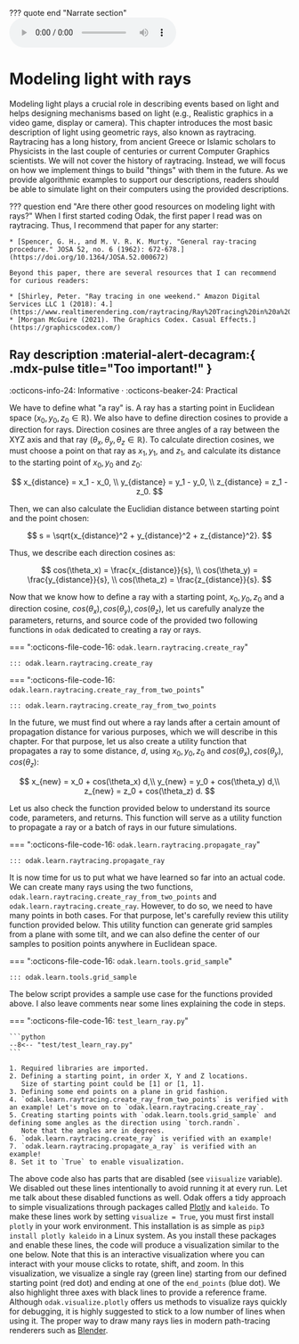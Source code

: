 ??? quote end "Narrate section"
    <audio controls="controls">
         <source type="audio/mp3" src="../media/geometric_optics.mp3"></source>
    </audio>


# Modeling light with rays


Modeling light plays a crucial role in describing events based on light and helps designing mechanisms based on light (e.g., Realistic graphics in a video game, display or camera).
This chapter introduces the most basic description of light using geometric rays, also known as raytracing.
Raytracing has a long history, from ancient Greece or Islamic scholars to Physicists in the last couple of centuries or current Computer Graphics scientists.
We will not cover the history of raytracing.
Instead, we will focus on how we implement things to build "things" with them in the future.
As we provide algorithmic examples to support our descriptions, readers should be able to simulate light on their computers using the provided descriptions.


??? question end "Are there other good resources on modeling light with rays?"
    When I first started coding Odak, the first paper I read was on raytracing. 
    Thus, I recommend that paper for any starter:
    
    * [Spencer, G. H., and M. V. R. K. Murty. "General ray-tracing procedure." JOSA 52, no. 6 (1962): 672-678.](https://doi.org/10.1364/JOSA.52.000672)
    
    Beyond this paper, there are several resources that I can recommend for curious readers:
    
    * [Shirley, Peter. "Ray tracing in one weekend." Amazon Digital Services LLC 1 (2018): 4.](https://www.realtimerendering.com/raytracing/Ray%20Tracing%20in%20a%20Weekend.pdf)
    * [Morgan McGuire (2021). The Graphics Codex. Casual Effects.](https://graphicscodex.com/)


## Ray description :material-alert-decagram:{ .mdx-pulse title="Too important!" }


:octicons-info-24: Informative ·
:octicons-beaker-24: Practical


We have to define what "a ray" is.
A ray has a starting point in Euclidean space ($x_0, y_0, z_0 \in \mathbb{R}$).
We also have to define direction cosines to provide a direction for rays.
Direction cosines are three angles of a ray between the XYZ axis and that ray ($\theta_x, \theta_y, \theta_z \in \mathbb{R}$).
To calculate direction cosines, we must choose a point on that ray as $x_1, y_1,$ and $z_1$, and calculate its distance to the starting point of $x_0, y_0$ and $z_0$:

$$
x_{distance} = x_1 - x_0, \\
y_{distance} = y_1 - y_0, \\
z_{distance} = z_1 - z_0.
$$


Then, we can also calculate the Euclidian distance between starting point and the point chosen:

$$
s = \sqrt{x_{distance}^2 + y_{distance}^2 + z_{distance}^2}.
$$

Thus, we describe each direction cosines as:

$$
cos(\theta_x) = \frac{x_{distance}}{s}, \\
cos(\theta_y) = \frac{y_{distance}}{s}, \\
cos(\theta_z) = \frac{z_{distance}}{s}.
$$


Now that we know how to define a ray with a starting point, $x_0, y_0, z_0$ and a direction cosine, $cos(\theta_x), cos(\theta_y), cos(\theta_z)$, let us carefully analyze the parameters, returns, and source code of the provided two following functions in `odak` dedicated to creating a ray or rays.


=== ":octicons-file-code-16: `odak.learn.raytracing.create_ray`"

    ::: odak.learn.raytracing.create_ray

=== ":octicons-file-code-16: `odak.learn.raytracing.create_ray_from_two_points`"

    ::: odak.learn.raytracing.create_ray_from_two_points


In the future, we must find out where a ray lands after a certain amount of propagation distance for various purposes, which we will describe in this chapter.
For that purpose, let us also create a utility function that propagates a  ray to some distance, $d$, using $x_0, y_0, z_0$ and $cos(\theta_x), cos(\theta_y), cos(\theta_z)$:

$$
x_{new} = x_0 + cos(\theta_x) d,\\
y_{new} = y_0 + cos(\theta_y) d,\\
z_{new} = z_0 + cos(\theta_z) d.
$$


Let us also check the function provided below to understand its source code, parameters, and returns.
This function will serve as a utility function to propagate a ray or a batch of rays in our future simulations.


=== ":octicons-file-code-16: `odak.learn.raytracing.propagate_ray`"

    ::: odak.learn.raytracing.propagate_ray


It is now time for us to put what we have learned so far into an actual code.
We can create many rays using the two functions, `odak.learn.raytracing.create_ray_from_two_points` and `odak.learn.raytracing.create_ray`.
However, to do so, we need to have many points in both cases.
For that purpose, let's carefully review this utility function provided below.
This utility function can generate grid samples from a plane with some tilt, and we can also define the center of our samples to position points anywhere in Euclidean space.


=== ":octicons-file-code-16: `odak.learn.tools.grid_sample`"

    ::: odak.learn.tools.grid_sample


The below script provides a sample use case for the functions provided above.
I also leave comments near some lines explaining the code in steps.


=== ":octicons-file-code-16: `test_learn_ray.py`"

    ```python 
    --8<-- "test/test_learn_ray.py"
    ```

    1. Required libraries are imported.
    2. Defining a starting point, in order X, Y and Z locations.
       Size of starting point could be [1] or [1, 1].
    3. Defining some end points on a plane in grid fashion.
    4. `odak.learn.raytracing.create_ray_from_two_points` is verified with an example! Let's move on to `odak.learn.raytracing.create_ray`.
    5. Creating starting points with `odak.learn.tools.grid_sample` and defining some angles as the direction using `torch.randn`.
       Note that the angles are in degrees.
    6. `odak.learn.raytracing.create_ray` is verified with an example!
    7. `odak.learn.raytracing.propagate_a_ray` is verified with an example!
    8. Set it to `True` to enable visualization.


The above code also has parts that are disabled (see `viisualize` variable).
We disabled out these lines intentionally to avoid running it at every run.
Let me talk about these disabled functions as well.
Odak offers a tidy approach to simple visualizations through packages called [Plotly](https://plotly.com/) and `kaleido`.
To make these lines work by setting `visualize = True`, you must first install `plotly` in your work environment.
This installation is as simple as `pip3 install plotly kaleido` in a Linux system.
As you install these packages and enable these lines, the code will produce a visualization similar to the one below.
Note that this is an interactive visualization where you can interact with your mouse clicks to rotate, shift, and zoom.
In this visualization, we visualize a single ray (green line) starting from our defined starting point (red dot) and ending at one of the `end_points` (blue dot).
We also highlight three axes with black lines to provide a reference frame.
Although `odak.visualize.plotly` offers us methods to visualize rays quickly for debugging, it is highly suggested to stick to a low number of lines when using it.
The proper way to draw many rays lies in modern path-tracing renderers such as [Blender](https://www.blender.org/).


<div>                        <script type="text/javascript">window.PlotlyConfig = {MathJaxConfig: 'local'};</script>
        <script src="https://cdn.plot.ly/plotly-2.12.1.min.js"></script>                <div id="7ea77a7c-3a79-4f5f-aceb-17d7d044dcfd" class="plotly-graph-div" style="height:100%; width:100%;"></div>            <script type="text/javascript">                                    window.PLOTLYENV=window.PLOTLYENV || {};                                    if (document.getElementById("7ea77a7c-3a79-4f5f-aceb-17d7d044dcfd")) {                    Plotly.newPlot(                        "7ea77a7c-3a79-4f5f-aceb-17d7d044dcfd",                        [{"marker":{"color":"red","opacity":0.5,"size":3.0},"mode":"markers","scene":"scene","showlegend":false,"x":[5.0],"y":[5.0],"z":[0.0],"type":"scatter3d"},{"marker":{"color":"blue","opacity":0.5,"size":3.0},"mode":"markers","scene":"scene","showlegend":false,"x":[-10.0],"y":[-10.0],"z":[10.0],"type":"scatter3d"},{"line":{"color":"green","width":3.0},"mode":"lines","opacity":0.5,"scene":"scene","showlegend":false,"x":[5.0,-10.0],"y":[5.0,-10.0],"z":[0.0,10.0],"type":"scatter3d"},{"marker":{"color":"black","opacity":0.5,"size":3.0},"mode":"markers","scene":"scene","showlegend":false,"x":[-10.0],"y":[5.0],"z":[0.0],"type":"scatter3d"},{"line":{"color":"black","dash":"dash","width":3.0},"mode":"lines","opacity":0.5,"scene":"scene","showlegend":false,"x":[5.0,-10.0],"y":[5.0,5.0],"z":[0.0,0.0],"type":"scatter3d"},{"marker":{"color":"black","opacity":0.5,"size":3.0},"mode":"markers","scene":"scene","showlegend":false,"x":[5.0],"y":[-10.0],"z":[0.0],"type":"scatter3d"},{"line":{"color":"black","dash":"dash","width":3.0},"mode":"lines","opacity":0.5,"scene":"scene","showlegend":false,"x":[5.0,5.0],"y":[5.0,-10.0],"z":[0.0,0.0],"type":"scatter3d"},{"marker":{"color":"black","opacity":0.5,"size":3.0},"mode":"markers","scene":"scene","showlegend":false,"x":[5.0],"y":[5.0],"z":[10.0],"type":"scatter3d"},{"line":{"color":"black","dash":"dash","width":3.0},"mode":"lines","opacity":0.5,"scene":"scene","showlegend":false,"x":[5.0,5.0],"y":[5.0,5.0],"z":[0.0,10.0],"type":"scatter3d"}],                        {"annotations":[{"font":{"size":16},"showarrow":false,"text":"Ray visualization","x":0.5,"xanchor":"center","xref":"paper","y":1.0,"yanchor":"bottom","yref":"paper"}],"scene":{"domain":{"x":[0.0,1.0],"y":[0.0,1.0]}},"template":{"data":{"barpolar":[{"marker":{"line":{"color":"#E5ECF6","width":0.5},"pattern":{"fillmode":"overlay","size":10,"solidity":0.2}},"type":"barpolar"}],"bar":[{"error_x":{"color":"#2a3f5f"},"error_y":{"color":"#2a3f5f"},"marker":{"line":{"color":"#E5ECF6","width":0.5},"pattern":{"fillmode":"overlay","size":10,"solidity":0.2}},"type":"bar"}],"carpet":[{"aaxis":{"endlinecolor":"#2a3f5f","gridcolor":"white","linecolor":"white","minorgridcolor":"white","startlinecolor":"#2a3f5f"},"baxis":{"endlinecolor":"#2a3f5f","gridcolor":"white","linecolor":"white","minorgridcolor":"white","startlinecolor":"#2a3f5f"},"type":"carpet"}],"choropleth":[{"colorbar":{"outlinewidth":0,"ticks":""},"type":"choropleth"}],"contourcarpet":[{"colorbar":{"outlinewidth":0,"ticks":""},"type":"contourcarpet"}],"contour":[{"colorbar":{"outlinewidth":0,"ticks":""},"colorscale":[[0.0,"#0d0887"],[0.1111111111111111,"#46039f"],[0.2222222222222222,"#7201a8"],[0.3333333333333333,"#9c179e"],[0.4444444444444444,"#bd3786"],[0.5555555555555556,"#d8576b"],[0.6666666666666666,"#ed7953"],[0.7777777777777778,"#fb9f3a"],[0.8888888888888888,"#fdca26"],[1.0,"#f0f921"]],"type":"contour"}],"heatmapgl":[{"colorbar":{"outlinewidth":0,"ticks":""},"colorscale":[[0.0,"#0d0887"],[0.1111111111111111,"#46039f"],[0.2222222222222222,"#7201a8"],[0.3333333333333333,"#9c179e"],[0.4444444444444444,"#bd3786"],[0.5555555555555556,"#d8576b"],[0.6666666666666666,"#ed7953"],[0.7777777777777778,"#fb9f3a"],[0.8888888888888888,"#fdca26"],[1.0,"#f0f921"]],"type":"heatmapgl"}],"heatmap":[{"colorbar":{"outlinewidth":0,"ticks":""},"colorscale":[[0.0,"#0d0887"],[0.1111111111111111,"#46039f"],[0.2222222222222222,"#7201a8"],[0.3333333333333333,"#9c179e"],[0.4444444444444444,"#bd3786"],[0.5555555555555556,"#d8576b"],[0.6666666666666666,"#ed7953"],[0.7777777777777778,"#fb9f3a"],[0.8888888888888888,"#fdca26"],[1.0,"#f0f921"]],"type":"heatmap"}],"histogram2dcontour":[{"colorbar":{"outlinewidth":0,"ticks":""},"colorscale":[[0.0,"#0d0887"],[0.1111111111111111,"#46039f"],[0.2222222222222222,"#7201a8"],[0.3333333333333333,"#9c179e"],[0.4444444444444444,"#bd3786"],[0.5555555555555556,"#d8576b"],[0.6666666666666666,"#ed7953"],[0.7777777777777778,"#fb9f3a"],[0.8888888888888888,"#fdca26"],[1.0,"#f0f921"]],"type":"histogram2dcontour"}],"histogram2d":[{"colorbar":{"outlinewidth":0,"ticks":""},"colorscale":[[0.0,"#0d0887"],[0.1111111111111111,"#46039f"],[0.2222222222222222,"#7201a8"],[0.3333333333333333,"#9c179e"],[0.4444444444444444,"#bd3786"],[0.5555555555555556,"#d8576b"],[0.6666666666666666,"#ed7953"],[0.7777777777777778,"#fb9f3a"],[0.8888888888888888,"#fdca26"],[1.0,"#f0f921"]],"type":"histogram2d"}],"histogram":[{"marker":{"pattern":{"fillmode":"overlay","size":10,"solidity":0.2}},"type":"histogram"}],"mesh3d":[{"colorbar":{"outlinewidth":0,"ticks":""},"type":"mesh3d"}],"parcoords":[{"line":{"colorbar":{"outlinewidth":0,"ticks":""}},"type":"parcoords"}],"pie":[{"automargin":true,"type":"pie"}],"scatter3d":[{"line":{"colorbar":{"outlinewidth":0,"ticks":""}},"marker":{"colorbar":{"outlinewidth":0,"ticks":""}},"type":"scatter3d"}],"scattercarpet":[{"marker":{"colorbar":{"outlinewidth":0,"ticks":""}},"type":"scattercarpet"}],"scattergeo":[{"marker":{"colorbar":{"outlinewidth":0,"ticks":""}},"type":"scattergeo"}],"scattergl":[{"marker":{"colorbar":{"outlinewidth":0,"ticks":""}},"type":"scattergl"}],"scattermapbox":[{"marker":{"colorbar":{"outlinewidth":0,"ticks":""}},"type":"scattermapbox"}],"scatterpolargl":[{"marker":{"colorbar":{"outlinewidth":0,"ticks":""}},"type":"scatterpolargl"}],"scatterpolar":[{"marker":{"colorbar":{"outlinewidth":0,"ticks":""}},"type":"scatterpolar"}],"scatter":[{"fillpattern":{"fillmode":"overlay","size":10,"solidity":0.2},"type":"scatter"}],"scatterternary":[{"marker":{"colorbar":{"outlinewidth":0,"ticks":""}},"type":"scatterternary"}],"surface":[{"colorbar":{"outlinewidth":0,"ticks":""},"colorscale":[[0.0,"#0d0887"],[0.1111111111111111,"#46039f"],[0.2222222222222222,"#7201a8"],[0.3333333333333333,"#9c179e"],[0.4444444444444444,"#bd3786"],[0.5555555555555556,"#d8576b"],[0.6666666666666666,"#ed7953"],[0.7777777777777778,"#fb9f3a"],[0.8888888888888888,"#fdca26"],[1.0,"#f0f921"]],"type":"surface"}],"table":[{"cells":{"fill":{"color":"#EBF0F8"},"line":{"color":"white"}},"header":{"fill":{"color":"#C8D4E3"},"line":{"color":"white"}},"type":"table"}]},"layout":{"annotationdefaults":{"arrowcolor":"#2a3f5f","arrowhead":0,"arrowwidth":1},"autotypenumbers":"strict","coloraxis":{"colorbar":{"outlinewidth":0,"ticks":""}},"colorscale":{"diverging":[[0,"#8e0152"],[0.1,"#c51b7d"],[0.2,"#de77ae"],[0.3,"#f1b6da"],[0.4,"#fde0ef"],[0.5,"#f7f7f7"],[0.6,"#e6f5d0"],[0.7,"#b8e186"],[0.8,"#7fbc41"],[0.9,"#4d9221"],[1,"#276419"]],"sequential":[[0.0,"#0d0887"],[0.1111111111111111,"#46039f"],[0.2222222222222222,"#7201a8"],[0.3333333333333333,"#9c179e"],[0.4444444444444444,"#bd3786"],[0.5555555555555556,"#d8576b"],[0.6666666666666666,"#ed7953"],[0.7777777777777778,"#fb9f3a"],[0.8888888888888888,"#fdca26"],[1.0,"#f0f921"]],"sequentialminus":[[0.0,"#0d0887"],[0.1111111111111111,"#46039f"],[0.2222222222222222,"#7201a8"],[0.3333333333333333,"#9c179e"],[0.4444444444444444,"#bd3786"],[0.5555555555555556,"#d8576b"],[0.6666666666666666,"#ed7953"],[0.7777777777777778,"#fb9f3a"],[0.8888888888888888,"#fdca26"],[1.0,"#f0f921"]]},"colorway":["#636efa","#EF553B","#00cc96","#ab63fa","#FFA15A","#19d3f3","#FF6692","#B6E880","#FF97FF","#FECB52"],"font":{"color":"#2a3f5f"},"geo":{"bgcolor":"white","lakecolor":"white","landcolor":"#E5ECF6","showlakes":true,"showland":true,"subunitcolor":"white"},"hoverlabel":{"align":"left"},"hovermode":"closest","mapbox":{"style":"light"},"paper_bgcolor":"white","plot_bgcolor":"#E5ECF6","polar":{"angularaxis":{"gridcolor":"white","linecolor":"white","ticks":""},"bgcolor":"#E5ECF6","radialaxis":{"gridcolor":"white","linecolor":"white","ticks":""}},"scene":{"xaxis":{"backgroundcolor":"#E5ECF6","gridcolor":"white","gridwidth":2,"linecolor":"white","showbackground":true,"ticks":"","zerolinecolor":"white"},"yaxis":{"backgroundcolor":"#E5ECF6","gridcolor":"white","gridwidth":2,"linecolor":"white","showbackground":true,"ticks":"","zerolinecolor":"white"},"zaxis":{"backgroundcolor":"#E5ECF6","gridcolor":"white","gridwidth":2,"linecolor":"white","showbackground":true,"ticks":"","zerolinecolor":"white"}},"shapedefaults":{"line":{"color":"#2a3f5f"}},"ternary":{"aaxis":{"gridcolor":"white","linecolor":"white","ticks":""},"baxis":{"gridcolor":"white","linecolor":"white","ticks":""},"bgcolor":"#E5ECF6","caxis":{"gridcolor":"white","linecolor":"white","ticks":""}},"title":{"x":0.05},"xaxis":{"automargin":true,"gridcolor":"white","linecolor":"white","ticks":"","title":{"standoff":15},"zerolinecolor":"white","zerolinewidth":2},"yaxis":{"automargin":true,"gridcolor":"white","linecolor":"white","ticks":"","title":{"standoff":15},"zerolinecolor":"white","zerolinewidth":2}}}},                        {"responsive": true}                    )                };                            </script>        </div>


## Intersecting rays with a triangle :material-alert-decagram:{ .mdx-pulse title="Too important!" }


:octicons-info-24: Informative ·
:octicons-beaker-24: Practical


Text will go here.


=== ":octicons-file-code-16: `odak.learn.raytracing.intersect_w_triangle`"

    ::: odak.learn.raytracing.intersect_w_triangle

=== ":octicons-file-code-16: `odak.learn.raytracing.intersect_w_surface`"

    ::: odak.learn.raytracing.intersect_w_surface

=== ":octicons-file-code-16: `odak.learn.raytracing.is_it_on_triangle`"

    ::: odak.learn.raytracing.is_it_on_triangle


Text will go here.


=== ":octicons-file-code-16: `test_learn_ray_intersect_w_a_triangle.py`"

    ```python 
    --8<-- "test/test_learn_ray_intersect_w_a_triangle.py"
    ```

    1. Uncomment for running visualization.
    2. Returning intersection normals as new rays, distances from starting point of input rays and a check which returns True if intersection points are inside the triangle.


<div>                        <script type="text/javascript">window.PlotlyConfig = {MathJaxConfig: 'local'};</script>
        <script src="https://cdn.plot.ly/plotly-2.12.1.min.js"></script>                <div id="2b52da05-58a4-45cb-83bf-18db130a99d9" class="plotly-graph-div" style="height:100%; width:100%;"></div>            <script type="text/javascript">                                    window.PLOTLYENV=window.PLOTLYENV || {};                                    if (document.getElementById("2b52da05-58a4-45cb-83bf-18db130a99d9")) {                    Plotly.newPlot(                        "2b52da05-58a4-45cb-83bf-18db130a99d9",                        [{"line":{"color":"black","width":3.0},"mode":"lines","opacity":0.5,"scene":"scene","showlegend":false,"x":[-5.0,5.0],"y":[-5.0,-5.0],"z":[10.0,10.0],"type":"scatter3d"},{"line":{"color":"black","width":3.0},"mode":"lines","opacity":0.5,"scene":"scene","showlegend":false,"x":[-5.0,0.0],"y":[-5.0,5.0],"z":[10.0,10.0],"type":"scatter3d"},{"line":{"color":"black","width":3.0},"mode":"lines","opacity":0.5,"scene":"scene","showlegend":false,"x":[5.0,0.0],"y":[-5.0,5.0],"z":[10.0,10.0],"type":"scatter3d"},{"marker":{"color":"blue","opacity":0.5,"size":3.0},"mode":"markers","scene":"scene","showlegend":false,"x":[-5.0,-5.0,-5.0,-5.0,-5.0,-2.5,-2.5,-2.5,-2.5,-2.5,0.0,0.0,0.0,0.0,0.0,2.5,2.5,2.5,2.5,2.5,5.0,5.0,5.0,5.0,5.0],"y":[-5.0,-2.5,0.0,2.5,5.0,-5.0,-2.5,0.0,2.5,5.0,-5.0,-2.5,0.0,2.5,5.0,-5.0,-2.5,0.0,2.5,5.0,-5.0,-2.5,0.0,2.5,5.0],"z":[0.0,0.0,0.0,0.0,0.0,0.0,0.0,0.0,0.0,0.0,0.0,0.0,0.0,0.0,0.0,0.0,0.0,0.0,0.0,0.0,0.0,0.0,0.0,0.0,0.0],"type":"scatter3d"},{"line":{"color":"blue","width":3.0},"mode":"lines","opacity":0.5,"scene":"scene","showlegend":false,"x":[-5.0,-3.0],"y":[-5.0,-3.0],"z":[0.0,10.0],"type":"scatter3d"},{"line":{"color":"blue","width":3.0},"mode":"lines","opacity":0.5,"scene":"scene","showlegend":false,"x":[-5.0,-3.0],"y":[-2.5,-1.5],"z":[0.0,10.0],"type":"scatter3d"},{"line":{"color":"blue","width":3.0},"mode":"lines","opacity":0.5,"scene":"scene","showlegend":false,"x":[-5.0,-3.0],"y":[0.0,0.0],"z":[0.0,10.0],"type":"scatter3d"},{"line":{"color":"blue","width":3.0},"mode":"lines","opacity":0.5,"scene":"scene","showlegend":false,"x":[-5.0,-3.0],"y":[2.5,1.5],"z":[0.0,10.0],"type":"scatter3d"},{"line":{"color":"blue","width":3.0},"mode":"lines","opacity":0.5,"scene":"scene","showlegend":false,"x":[-5.0,-3.0],"y":[5.0,3.0],"z":[0.0,10.0],"type":"scatter3d"},{"line":{"color":"blue","width":3.0},"mode":"lines","opacity":0.5,"scene":"scene","showlegend":false,"x":[-2.5,-1.5],"y":[-5.0,-3.0],"z":[0.0,10.0],"type":"scatter3d"},{"line":{"color":"blue","width":3.0},"mode":"lines","opacity":0.5,"scene":"scene","showlegend":false,"x":[-2.5,-1.5],"y":[-2.5,-1.5],"z":[0.0,10.0],"type":"scatter3d"},{"line":{"color":"blue","width":3.0},"mode":"lines","opacity":0.5,"scene":"scene","showlegend":false,"x":[-2.5,-1.5],"y":[0.0,0.0],"z":[0.0,10.0],"type":"scatter3d"},{"line":{"color":"blue","width":3.0},"mode":"lines","opacity":0.5,"scene":"scene","showlegend":false,"x":[-2.5,-1.5],"y":[2.5,1.5],"z":[0.0,10.0],"type":"scatter3d"},{"line":{"color":"blue","width":3.0},"mode":"lines","opacity":0.5,"scene":"scene","showlegend":false,"x":[-2.5,-1.5],"y":[5.0,3.0],"z":[0.0,10.0],"type":"scatter3d"},{"line":{"color":"blue","width":3.0},"mode":"lines","opacity":0.5,"scene":"scene","showlegend":false,"x":[0.0,0.0],"y":[-5.0,-3.0],"z":[0.0,10.0],"type":"scatter3d"},{"line":{"color":"blue","width":3.0},"mode":"lines","opacity":0.5,"scene":"scene","showlegend":false,"x":[0.0,0.0],"y":[-2.5,-1.5],"z":[0.0,10.0],"type":"scatter3d"},{"line":{"color":"blue","width":3.0},"mode":"lines","opacity":0.5,"scene":"scene","showlegend":false,"x":[0.0,0.0],"y":[0.0,0.0],"z":[0.0,10.0],"type":"scatter3d"},{"line":{"color":"blue","width":3.0},"mode":"lines","opacity":0.5,"scene":"scene","showlegend":false,"x":[0.0,0.0],"y":[2.5,1.5],"z":[0.0,10.0],"type":"scatter3d"},{"line":{"color":"blue","width":3.0},"mode":"lines","opacity":0.5,"scene":"scene","showlegend":false,"x":[0.0,0.0],"y":[5.0,3.0],"z":[0.0,10.0],"type":"scatter3d"},{"line":{"color":"blue","width":3.0},"mode":"lines","opacity":0.5,"scene":"scene","showlegend":false,"x":[2.5,1.5],"y":[-5.0,-3.0],"z":[0.0,10.0],"type":"scatter3d"},{"line":{"color":"blue","width":3.0},"mode":"lines","opacity":0.5,"scene":"scene","showlegend":false,"x":[2.5,1.5],"y":[-2.5,-1.5],"z":[0.0,10.0],"type":"scatter3d"},{"line":{"color":"blue","width":3.0},"mode":"lines","opacity":0.5,"scene":"scene","showlegend":false,"x":[2.5,1.5],"y":[0.0,0.0],"z":[0.0,10.0],"type":"scatter3d"},{"line":{"color":"blue","width":3.0},"mode":"lines","opacity":0.5,"scene":"scene","showlegend":false,"x":[2.5,1.5],"y":[2.5,1.5],"z":[0.0,10.0],"type":"scatter3d"},{"line":{"color":"blue","width":3.0},"mode":"lines","opacity":0.5,"scene":"scene","showlegend":false,"x":[2.5,1.5],"y":[5.0,3.0],"z":[0.0,10.0],"type":"scatter3d"},{"line":{"color":"blue","width":3.0},"mode":"lines","opacity":0.5,"scene":"scene","showlegend":false,"x":[5.0,3.0],"y":[-5.0,-3.0],"z":[0.0,10.0],"type":"scatter3d"},{"line":{"color":"blue","width":3.0},"mode":"lines","opacity":0.5,"scene":"scene","showlegend":false,"x":[5.0,3.0],"y":[-2.5,-1.5],"z":[0.0,10.0],"type":"scatter3d"},{"line":{"color":"blue","width":3.0},"mode":"lines","opacity":0.5,"scene":"scene","showlegend":false,"x":[5.0,3.0],"y":[0.0,0.0],"z":[0.0,10.0],"type":"scatter3d"},{"line":{"color":"blue","width":3.0},"mode":"lines","opacity":0.5,"scene":"scene","showlegend":false,"x":[5.0,3.0],"y":[2.5,1.5],"z":[0.0,10.0],"type":"scatter3d"},{"line":{"color":"blue","width":3.0},"mode":"lines","opacity":0.5,"scene":"scene","showlegend":false,"x":[5.0,3.0],"y":[5.0,3.0],"z":[0.0,10.0],"type":"scatter3d"},{"marker":{"color":["green","green","red","red","red","green","green","green","green","red","green","green","green","green","green","green","green","green","green","red","green","green","red","red","red"],"opacity":0.5,"size":3.0},"mode":"markers","scene":"scene","showlegend":false,"x":[-3.0,-3.0,-3.0,-3.0,-3.0,-1.5,-1.5,-1.5,-1.5,-1.5,0.0,0.0,0.0,0.0,0.0,1.5,1.5,1.5,1.5,1.5,3.0,3.0,3.0,3.0,3.0],"y":[-3.0,-1.5,0.0,1.5,3.0,-3.0,-1.5,0.0,1.5,3.0,-3.0,-1.5,0.0,1.5,3.0,-3.0,-1.5,0.0,1.5,3.0,-3.0,-1.5,0.0,1.5,3.0],"z":[10.0,10.0,10.0,10.0,10.0,10.0,10.0,10.0,10.0,10.0,10.0,10.0,10.0,10.0,10.0,10.0,10.0,10.0,10.0,10.0,10.0,10.0,10.0,10.0,10.0],"type":"scatter3d"}],                        {"annotations":[{"font":{"size":16},"showarrow":false,"text":"Ray visualization","x":0.5,"xanchor":"center","xref":"paper","y":1.0,"yanchor":"bottom","yref":"paper"}],"scene":{"aspectmode":"manual","aspectratio":{"x":1.0,"y":1.0,"z":1.0},"domain":{"x":[0.0,1.0],"y":[0.0,1.0]}},"template":{"data":{"barpolar":[{"marker":{"line":{"color":"#E5ECF6","width":0.5},"pattern":{"fillmode":"overlay","size":10,"solidity":0.2}},"type":"barpolar"}],"bar":[{"error_x":{"color":"#2a3f5f"},"error_y":{"color":"#2a3f5f"},"marker":{"line":{"color":"#E5ECF6","width":0.5},"pattern":{"fillmode":"overlay","size":10,"solidity":0.2}},"type":"bar"}],"carpet":[{"aaxis":{"endlinecolor":"#2a3f5f","gridcolor":"white","linecolor":"white","minorgridcolor":"white","startlinecolor":"#2a3f5f"},"baxis":{"endlinecolor":"#2a3f5f","gridcolor":"white","linecolor":"white","minorgridcolor":"white","startlinecolor":"#2a3f5f"},"type":"carpet"}],"choropleth":[{"colorbar":{"outlinewidth":0,"ticks":""},"type":"choropleth"}],"contourcarpet":[{"colorbar":{"outlinewidth":0,"ticks":""},"type":"contourcarpet"}],"contour":[{"colorbar":{"outlinewidth":0,"ticks":""},"colorscale":[[0.0,"#0d0887"],[0.1111111111111111,"#46039f"],[0.2222222222222222,"#7201a8"],[0.3333333333333333,"#9c179e"],[0.4444444444444444,"#bd3786"],[0.5555555555555556,"#d8576b"],[0.6666666666666666,"#ed7953"],[0.7777777777777778,"#fb9f3a"],[0.8888888888888888,"#fdca26"],[1.0,"#f0f921"]],"type":"contour"}],"heatmapgl":[{"colorbar":{"outlinewidth":0,"ticks":""},"colorscale":[[0.0,"#0d0887"],[0.1111111111111111,"#46039f"],[0.2222222222222222,"#7201a8"],[0.3333333333333333,"#9c179e"],[0.4444444444444444,"#bd3786"],[0.5555555555555556,"#d8576b"],[0.6666666666666666,"#ed7953"],[0.7777777777777778,"#fb9f3a"],[0.8888888888888888,"#fdca26"],[1.0,"#f0f921"]],"type":"heatmapgl"}],"heatmap":[{"colorbar":{"outlinewidth":0,"ticks":""},"colorscale":[[0.0,"#0d0887"],[0.1111111111111111,"#46039f"],[0.2222222222222222,"#7201a8"],[0.3333333333333333,"#9c179e"],[0.4444444444444444,"#bd3786"],[0.5555555555555556,"#d8576b"],[0.6666666666666666,"#ed7953"],[0.7777777777777778,"#fb9f3a"],[0.8888888888888888,"#fdca26"],[1.0,"#f0f921"]],"type":"heatmap"}],"histogram2dcontour":[{"colorbar":{"outlinewidth":0,"ticks":""},"colorscale":[[0.0,"#0d0887"],[0.1111111111111111,"#46039f"],[0.2222222222222222,"#7201a8"],[0.3333333333333333,"#9c179e"],[0.4444444444444444,"#bd3786"],[0.5555555555555556,"#d8576b"],[0.6666666666666666,"#ed7953"],[0.7777777777777778,"#fb9f3a"],[0.8888888888888888,"#fdca26"],[1.0,"#f0f921"]],"type":"histogram2dcontour"}],"histogram2d":[{"colorbar":{"outlinewidth":0,"ticks":""},"colorscale":[[0.0,"#0d0887"],[0.1111111111111111,"#46039f"],[0.2222222222222222,"#7201a8"],[0.3333333333333333,"#9c179e"],[0.4444444444444444,"#bd3786"],[0.5555555555555556,"#d8576b"],[0.6666666666666666,"#ed7953"],[0.7777777777777778,"#fb9f3a"],[0.8888888888888888,"#fdca26"],[1.0,"#f0f921"]],"type":"histogram2d"}],"histogram":[{"marker":{"pattern":{"fillmode":"overlay","size":10,"solidity":0.2}},"type":"histogram"}],"mesh3d":[{"colorbar":{"outlinewidth":0,"ticks":""},"type":"mesh3d"}],"parcoords":[{"line":{"colorbar":{"outlinewidth":0,"ticks":""}},"type":"parcoords"}],"pie":[{"automargin":true,"type":"pie"}],"scatter3d":[{"line":{"colorbar":{"outlinewidth":0,"ticks":""}},"marker":{"colorbar":{"outlinewidth":0,"ticks":""}},"type":"scatter3d"}],"scattercarpet":[{"marker":{"colorbar":{"outlinewidth":0,"ticks":""}},"type":"scattercarpet"}],"scattergeo":[{"marker":{"colorbar":{"outlinewidth":0,"ticks":""}},"type":"scattergeo"}],"scattergl":[{"marker":{"colorbar":{"outlinewidth":0,"ticks":""}},"type":"scattergl"}],"scattermapbox":[{"marker":{"colorbar":{"outlinewidth":0,"ticks":""}},"type":"scattermapbox"}],"scatterpolargl":[{"marker":{"colorbar":{"outlinewidth":0,"ticks":""}},"type":"scatterpolargl"}],"scatterpolar":[{"marker":{"colorbar":{"outlinewidth":0,"ticks":""}},"type":"scatterpolar"}],"scatter":[{"fillpattern":{"fillmode":"overlay","size":10,"solidity":0.2},"type":"scatter"}],"scatterternary":[{"marker":{"colorbar":{"outlinewidth":0,"ticks":""}},"type":"scatterternary"}],"surface":[{"colorbar":{"outlinewidth":0,"ticks":""},"colorscale":[[0.0,"#0d0887"],[0.1111111111111111,"#46039f"],[0.2222222222222222,"#7201a8"],[0.3333333333333333,"#9c179e"],[0.4444444444444444,"#bd3786"],[0.5555555555555556,"#d8576b"],[0.6666666666666666,"#ed7953"],[0.7777777777777778,"#fb9f3a"],[0.8888888888888888,"#fdca26"],[1.0,"#f0f921"]],"type":"surface"}],"table":[{"cells":{"fill":{"color":"#EBF0F8"},"line":{"color":"white"}},"header":{"fill":{"color":"#C8D4E3"},"line":{"color":"white"}},"type":"table"}]},"layout":{"annotationdefaults":{"arrowcolor":"#2a3f5f","arrowhead":0,"arrowwidth":1},"autotypenumbers":"strict","coloraxis":{"colorbar":{"outlinewidth":0,"ticks":""}},"colorscale":{"diverging":[[0,"#8e0152"],[0.1,"#c51b7d"],[0.2,"#de77ae"],[0.3,"#f1b6da"],[0.4,"#fde0ef"],[0.5,"#f7f7f7"],[0.6,"#e6f5d0"],[0.7,"#b8e186"],[0.8,"#7fbc41"],[0.9,"#4d9221"],[1,"#276419"]],"sequential":[[0.0,"#0d0887"],[0.1111111111111111,"#46039f"],[0.2222222222222222,"#7201a8"],[0.3333333333333333,"#9c179e"],[0.4444444444444444,"#bd3786"],[0.5555555555555556,"#d8576b"],[0.6666666666666666,"#ed7953"],[0.7777777777777778,"#fb9f3a"],[0.8888888888888888,"#fdca26"],[1.0,"#f0f921"]],"sequentialminus":[[0.0,"#0d0887"],[0.1111111111111111,"#46039f"],[0.2222222222222222,"#7201a8"],[0.3333333333333333,"#9c179e"],[0.4444444444444444,"#bd3786"],[0.5555555555555556,"#d8576b"],[0.6666666666666666,"#ed7953"],[0.7777777777777778,"#fb9f3a"],[0.8888888888888888,"#fdca26"],[1.0,"#f0f921"]]},"colorway":["#636efa","#EF553B","#00cc96","#ab63fa","#FFA15A","#19d3f3","#FF6692","#B6E880","#FF97FF","#FECB52"],"font":{"color":"#2a3f5f"},"geo":{"bgcolor":"white","lakecolor":"white","landcolor":"#E5ECF6","showlakes":true,"showland":true,"subunitcolor":"white"},"hoverlabel":{"align":"left"},"hovermode":"closest","mapbox":{"style":"light"},"paper_bgcolor":"white","plot_bgcolor":"#E5ECF6","polar":{"angularaxis":{"gridcolor":"white","linecolor":"white","ticks":""},"bgcolor":"#E5ECF6","radialaxis":{"gridcolor":"white","linecolor":"white","ticks":""}},"scene":{"xaxis":{"backgroundcolor":"#E5ECF6","gridcolor":"white","gridwidth":2,"linecolor":"white","showbackground":true,"ticks":"","zerolinecolor":"white"},"yaxis":{"backgroundcolor":"#E5ECF6","gridcolor":"white","gridwidth":2,"linecolor":"white","showbackground":true,"ticks":"","zerolinecolor":"white"},"zaxis":{"backgroundcolor":"#E5ECF6","gridcolor":"white","gridwidth":2,"linecolor":"white","showbackground":true,"ticks":"","zerolinecolor":"white"}},"shapedefaults":{"line":{"color":"#2a3f5f"}},"ternary":{"aaxis":{"gridcolor":"white","linecolor":"white","ticks":""},"baxis":{"gridcolor":"white","linecolor":"white","ticks":""},"bgcolor":"#E5ECF6","caxis":{"gridcolor":"white","linecolor":"white","ticks":""}},"title":{"x":0.05},"xaxis":{"automargin":true,"gridcolor":"white","linecolor":"white","ticks":"","title":{"standoff":15},"zerolinecolor":"white","zerolinewidth":2},"yaxis":{"automargin":true,"gridcolor":"white","linecolor":"white","ticks":"","title":{"standoff":15},"zerolinecolor":"white","zerolinewidth":2}}}},                        {"responsive": true}                    )                };                            </script>        </div>


??? question end "Why should we be interested in ray and triangle intersections?"
    Modern Computer Graphics uses various representations for defining three-dimensional objects and scenes.
These representations include:
    * Point Clouds: a series of XYZ coordinates from the surface of a three-dimensional object,
    * Meshes: a soup of triangles that represents a surface of a three-dimensional object,
    * Signed Distance Functions: a function informing about the distance between an XYZ point and a surface of a three-dimensional object,
    * Neural Radiance Fields: A machine learning approach to learning ray patterns from various perspectives.
    Historically, meshes have been mainly used to represent three-dimensional objects.
    Thus, intersecting rays and triangles are important for most Computer Graphics.


## Refracting and reflecting rays :material-alert-decagram:{ .mdx-pulse title="Too important!" }


:octicons-info-24: Informative ·
:octicons-beaker-24: Practical 


=== ":octicons-file-code-16: `odak.learn.raytracing.refract`"

    ::: odak.learn.raytracing.refract

=== ":octicons-file-code-16: `odak.learn.raytracing.reflect`"

    ::: odak.learn.raytracing.reflect


Text goes here.


=== ":octicons-file-code-16: `test_learn_ray_refract_reflect.py`"

    ```python 
    --8<-- "test/test_learn_ray_refract_reflect.py"
    ```

<div>                        <script type="text/javascript">window.PlotlyConfig = {MathJaxConfig: 'local'};</script>
        <script src="https://cdn.plot.ly/plotly-2.12.1.min.js"></script>                <div id="5299b5d3-3273-459b-999c-c07e33f10377" class="plotly-graph-div" style="height:100%; width:100%;"></div>            <script type="text/javascript">                                    window.PLOTLYENV=window.PLOTLYENV || {};                                    if (document.getElementById("5299b5d3-3273-459b-999c-c07e33f10377")) {                    Plotly.newPlot(                        "5299b5d3-3273-459b-999c-c07e33f10377",                        [{"line":{"color":"black","width":3.0},"mode":"lines","opacity":0.5,"scene":"scene","showlegend":false,"x":[-5.0,5.0],"y":[-5.0,-5.0],"z":[10.0,10.0],"type":"scatter3d"},{"line":{"color":"black","width":3.0},"mode":"lines","opacity":0.5,"scene":"scene","showlegend":false,"x":[-5.0,0.0],"y":[-5.0,5.0],"z":[10.0,10.0],"type":"scatter3d"},{"line":{"color":"black","width":3.0},"mode":"lines","opacity":0.5,"scene":"scene","showlegend":false,"x":[5.0,0.0],"y":[-5.0,5.0],"z":[10.0,10.0],"type":"scatter3d"},{"marker":{"color":"blue","opacity":0.5,"size":3.0},"mode":"markers","scene":"scene","showlegend":false,"x":[-7.5,-7.5,-7.5,-7.5,-7.5,-3.75,-3.75,-3.75,-3.75,-3.75,0.0,0.0,0.0,0.0,0.0,3.75,3.75,3.75,3.75,3.75,7.5,7.5,7.5,7.5,7.5],"y":[-7.5,-3.75,0.0,3.75,7.5,-7.5,-3.75,0.0,3.75,7.5,-7.5,-3.75,0.0,3.75,7.5,-7.5,-3.75,0.0,3.75,7.5,-7.5,-3.75,0.0,3.75,7.5],"z":[0.0,0.0,0.0,0.0,0.0,0.0,0.0,0.0,0.0,0.0,0.0,0.0,0.0,0.0,0.0,0.0,0.0,0.0,0.0,0.0,0.0,0.0,0.0,0.0,0.0],"type":"scatter3d"},{"line":{"color":"blue","width":3.0},"mode":"lines","opacity":0.5,"scene":"scene","showlegend":false,"x":[-7.5,-3.0],"y":[-7.5,-3.0],"z":[0.0,10.0],"type":"scatter3d"},{"line":{"color":"blue","width":3.0},"mode":"lines","opacity":0.5,"scene":"scene","showlegend":false,"x":[-7.5,-3.0],"y":[-3.75,-1.5],"z":[0.0,10.0],"type":"scatter3d"},{"line":{"color":"blue","width":3.0},"mode":"lines","opacity":0.5,"scene":"scene","showlegend":false,"x":[-7.5,-3.0],"y":[0.0,0.0],"z":[0.0,10.0],"type":"scatter3d"},{"line":{"color":"blue","width":3.0},"mode":"lines","opacity":0.5,"scene":"scene","showlegend":false,"x":[-7.5,-3.0],"y":[3.75,1.5],"z":[0.0,10.0],"type":"scatter3d"},{"line":{"color":"blue","width":3.0},"mode":"lines","opacity":0.5,"scene":"scene","showlegend":false,"x":[-7.5,-3.0],"y":[7.5,3.0],"z":[0.0,10.0],"type":"scatter3d"},{"line":{"color":"blue","width":3.0},"mode":"lines","opacity":0.5,"scene":"scene","showlegend":false,"x":[-3.75,-1.5],"y":[-7.5,-3.0],"z":[0.0,10.0],"type":"scatter3d"},{"line":{"color":"blue","width":3.0},"mode":"lines","opacity":0.5,"scene":"scene","showlegend":false,"x":[-3.75,-1.5],"y":[-3.75,-1.5],"z":[0.0,10.0],"type":"scatter3d"},{"line":{"color":"blue","width":3.0},"mode":"lines","opacity":0.5,"scene":"scene","showlegend":false,"x":[-3.75,-1.5],"y":[0.0,0.0],"z":[0.0,10.0],"type":"scatter3d"},{"line":{"color":"blue","width":3.0},"mode":"lines","opacity":0.5,"scene":"scene","showlegend":false,"x":[-3.75,-1.5],"y":[3.75,1.5],"z":[0.0,10.0],"type":"scatter3d"},{"line":{"color":"blue","width":3.0},"mode":"lines","opacity":0.5,"scene":"scene","showlegend":false,"x":[-3.75,-1.5],"y":[7.5,3.0],"z":[0.0,10.0],"type":"scatter3d"},{"line":{"color":"blue","width":3.0},"mode":"lines","opacity":0.5,"scene":"scene","showlegend":false,"x":[0.0,0.0],"y":[-7.5,-3.0],"z":[0.0,10.0],"type":"scatter3d"},{"line":{"color":"blue","width":3.0},"mode":"lines","opacity":0.5,"scene":"scene","showlegend":false,"x":[0.0,0.0],"y":[-3.75,-1.5],"z":[0.0,10.0],"type":"scatter3d"},{"line":{"color":"blue","width":3.0},"mode":"lines","opacity":0.5,"scene":"scene","showlegend":false,"x":[0.0,0.0],"y":[0.0,0.0],"z":[0.0,10.0],"type":"scatter3d"},{"line":{"color":"blue","width":3.0},"mode":"lines","opacity":0.5,"scene":"scene","showlegend":false,"x":[0.0,0.0],"y":[3.75,1.5],"z":[0.0,10.0],"type":"scatter3d"},{"line":{"color":"blue","width":3.0},"mode":"lines","opacity":0.5,"scene":"scene","showlegend":false,"x":[0.0,0.0],"y":[7.5,3.0],"z":[0.0,10.0],"type":"scatter3d"},{"line":{"color":"blue","width":3.0},"mode":"lines","opacity":0.5,"scene":"scene","showlegend":false,"x":[3.75,1.5],"y":[-7.5,-3.0],"z":[0.0,10.0],"type":"scatter3d"},{"line":{"color":"blue","width":3.0},"mode":"lines","opacity":0.5,"scene":"scene","showlegend":false,"x":[3.75,1.5],"y":[-3.75,-1.5],"z":[0.0,10.0],"type":"scatter3d"},{"line":{"color":"blue","width":3.0},"mode":"lines","opacity":0.5,"scene":"scene","showlegend":false,"x":[3.75,1.5],"y":[0.0,0.0],"z":[0.0,10.0],"type":"scatter3d"},{"line":{"color":"blue","width":3.0},"mode":"lines","opacity":0.5,"scene":"scene","showlegend":false,"x":[3.75,1.5],"y":[3.75,1.5],"z":[0.0,10.0],"type":"scatter3d"},{"line":{"color":"blue","width":3.0},"mode":"lines","opacity":0.5,"scene":"scene","showlegend":false,"x":[3.75,1.5],"y":[7.5,3.0],"z":[0.0,10.0],"type":"scatter3d"},{"line":{"color":"blue","width":3.0},"mode":"lines","opacity":0.5,"scene":"scene","showlegend":false,"x":[7.5,3.0],"y":[-7.5,-3.0],"z":[0.0,10.0],"type":"scatter3d"},{"line":{"color":"blue","width":3.0},"mode":"lines","opacity":0.5,"scene":"scene","showlegend":false,"x":[7.5,3.0],"y":[-3.75,-1.5],"z":[0.0,10.0],"type":"scatter3d"},{"line":{"color":"blue","width":3.0},"mode":"lines","opacity":0.5,"scene":"scene","showlegend":false,"x":[7.5,3.0],"y":[0.0,0.0],"z":[0.0,10.0],"type":"scatter3d"},{"line":{"color":"blue","width":3.0},"mode":"lines","opacity":0.5,"scene":"scene","showlegend":false,"x":[7.5,3.0],"y":[3.75,1.5],"z":[0.0,10.0],"type":"scatter3d"},{"line":{"color":"blue","width":3.0},"mode":"lines","opacity":0.5,"scene":"scene","showlegend":false,"x":[7.5,3.0],"y":[7.5,3.0],"z":[0.0,10.0],"type":"scatter3d"},{"line":{"color":"blue","width":3.0},"mode":"lines","opacity":0.5,"scene":"scene","showlegend":false,"x":[-3.0,-0.48581386],"y":[-3.0,-0.48581386],"z":[10.0,19.346838],"type":"scatter3d"},{"line":{"color":"blue","width":3.0},"mode":"lines","opacity":0.5,"scene":"scene","showlegend":false,"x":[-3.0,-0.33781433],"y":[-1.5,-0.16890717],"z":[10.0,19.546953],"type":"scatter3d"},{"line":{"color":"blue","width":3.0},"mode":"lines","opacity":0.5,"scene":"scene","showlegend":false,"x":[-1.5,-0.16890717],"y":[-3.0,-0.33781433],"z":[10.0,19.546953],"type":"scatter3d"},{"line":{"color":"blue","width":3.0},"mode":"lines","opacity":0.5,"scene":"scene","showlegend":false,"x":[-1.5,-0.080084085],"y":[-1.5,-0.080084085],"z":[10.0,19.796404],"type":"scatter3d"},{"line":{"color":"blue","width":3.0},"mode":"lines","opacity":0.5,"scene":"scene","showlegend":false,"x":[-1.5,-0.046276808],"y":[0.0,0.0],"z":[10.0,19.893845],"type":"scatter3d"},{"line":{"color":"blue","width":3.0},"mode":"lines","opacity":0.5,"scene":"scene","showlegend":false,"x":[-1.5,-0.080084085],"y":[1.5,0.080084085],"z":[10.0,19.796404],"type":"scatter3d"},{"line":{"color":"blue","width":3.0},"mode":"lines","opacity":0.5,"scene":"scene","showlegend":false,"x":[0.0,0.0],"y":[-3.0,-0.2823534],"z":[10.0,19.623783],"type":"scatter3d"},{"line":{"color":"blue","width":3.0},"mode":"lines","opacity":0.5,"scene":"scene","showlegend":false,"x":[0.0,0.0],"y":[-1.5,-0.046276808],"z":[10.0,19.893845],"type":"scatter3d"},{"line":{"color":"blue","width":3.0},"mode":"lines","opacity":0.5,"scene":"scene","showlegend":false,"x":[0.0,0.0],"y":[0.0,0.0],"z":[10.0,20.000057],"type":"scatter3d"},{"line":{"color":"blue","width":3.0},"mode":"lines","opacity":0.5,"scene":"scene","showlegend":false,"x":[0.0,0.0],"y":[1.5,0.046276808],"z":[10.0,19.893845],"type":"scatter3d"},{"line":{"color":"blue","width":3.0},"mode":"lines","opacity":0.5,"scene":"scene","showlegend":false,"x":[0.0,0.0],"y":[3.0,0.2823534],"z":[10.0,19.623783],"type":"scatter3d"},{"line":{"color":"blue","width":3.0},"mode":"lines","opacity":0.5,"scene":"scene","showlegend":false,"x":[1.5,0.16890717],"y":[-3.0,-0.33781433],"z":[10.0,19.546953],"type":"scatter3d"},{"line":{"color":"blue","width":3.0},"mode":"lines","opacity":0.5,"scene":"scene","showlegend":false,"x":[1.5,0.080084085],"y":[-1.5,-0.080084085],"z":[10.0,19.796404],"type":"scatter3d"},{"line":{"color":"blue","width":3.0},"mode":"lines","opacity":0.5,"scene":"scene","showlegend":false,"x":[1.5,0.046276808],"y":[0.0,0.0],"z":[10.0,19.893845],"type":"scatter3d"},{"line":{"color":"blue","width":3.0},"mode":"lines","opacity":0.5,"scene":"scene","showlegend":false,"x":[1.5,0.080084085],"y":[1.5,0.080084085],"z":[10.0,19.796404],"type":"scatter3d"},{"line":{"color":"blue","width":3.0},"mode":"lines","opacity":0.5,"scene":"scene","showlegend":false,"x":[3.0,0.48581386],"y":[-3.0,-0.48581386],"z":[10.0,19.346838],"type":"scatter3d"},{"line":{"color":"blue","width":3.0},"mode":"lines","opacity":0.5,"scene":"scene","showlegend":false,"x":[3.0,0.33781433],"y":[-1.5,-0.16890717],"z":[10.0,19.546953],"type":"scatter3d"},{"marker":{"color":["green","green","red","red","red","green","green","green","green","red","green","green","green","green","green","green","green","green","green","red","green","green","red","red","red"],"opacity":0.5,"size":3.0},"mode":"markers","scene":"scene","showlegend":false,"x":[-3.0,-3.0,-3.0,-3.0,-3.0,-1.5,-1.5,-1.5,-1.5,-1.5,0.0,0.0,0.0,0.0,0.0,1.5,1.5,1.5,1.5,1.5,3.0,3.0,3.0,3.0,3.0],"y":[-3.0,-1.5,0.0,1.5,3.0,-3.0,-1.5,0.0,1.5,3.0,-3.0,-1.5,0.0,1.5,3.0,-3.0,-1.5,0.0,1.5,3.0,-3.0,-1.5,0.0,1.5,3.0],"z":[10.0,10.0,10.0,10.0,10.0,10.0,10.0,10.0,10.0,10.0,10.0,10.0,10.0,10.0,10.0,10.0,10.0,10.0,10.0,10.0,10.0,10.0,10.0,10.0,10.0],"type":"scatter3d"}],                        {"annotations":[{"font":{"size":16},"showarrow":false,"text":"Ray visualization","x":0.5,"xanchor":"center","xref":"paper","y":1.0,"yanchor":"bottom","yref":"paper"}],"scene":{"domain":{"x":[0.0,1.0],"y":[0.0,1.0]}},"template":{"data":{"barpolar":[{"marker":{"line":{"color":"#E5ECF6","width":0.5},"pattern":{"fillmode":"overlay","size":10,"solidity":0.2}},"type":"barpolar"}],"bar":[{"error_x":{"color":"#2a3f5f"},"error_y":{"color":"#2a3f5f"},"marker":{"line":{"color":"#E5ECF6","width":0.5},"pattern":{"fillmode":"overlay","size":10,"solidity":0.2}},"type":"bar"}],"carpet":[{"aaxis":{"endlinecolor":"#2a3f5f","gridcolor":"white","linecolor":"white","minorgridcolor":"white","startlinecolor":"#2a3f5f"},"baxis":{"endlinecolor":"#2a3f5f","gridcolor":"white","linecolor":"white","minorgridcolor":"white","startlinecolor":"#2a3f5f"},"type":"carpet"}],"choropleth":[{"colorbar":{"outlinewidth":0,"ticks":""},"type":"choropleth"}],"contourcarpet":[{"colorbar":{"outlinewidth":0,"ticks":""},"type":"contourcarpet"}],"contour":[{"colorbar":{"outlinewidth":0,"ticks":""},"colorscale":[[0.0,"#0d0887"],[0.1111111111111111,"#46039f"],[0.2222222222222222,"#7201a8"],[0.3333333333333333,"#9c179e"],[0.4444444444444444,"#bd3786"],[0.5555555555555556,"#d8576b"],[0.6666666666666666,"#ed7953"],[0.7777777777777778,"#fb9f3a"],[0.8888888888888888,"#fdca26"],[1.0,"#f0f921"]],"type":"contour"}],"heatmapgl":[{"colorbar":{"outlinewidth":0,"ticks":""},"colorscale":[[0.0,"#0d0887"],[0.1111111111111111,"#46039f"],[0.2222222222222222,"#7201a8"],[0.3333333333333333,"#9c179e"],[0.4444444444444444,"#bd3786"],[0.5555555555555556,"#d8576b"],[0.6666666666666666,"#ed7953"],[0.7777777777777778,"#fb9f3a"],[0.8888888888888888,"#fdca26"],[1.0,"#f0f921"]],"type":"heatmapgl"}],"heatmap":[{"colorbar":{"outlinewidth":0,"ticks":""},"colorscale":[[0.0,"#0d0887"],[0.1111111111111111,"#46039f"],[0.2222222222222222,"#7201a8"],[0.3333333333333333,"#9c179e"],[0.4444444444444444,"#bd3786"],[0.5555555555555556,"#d8576b"],[0.6666666666666666,"#ed7953"],[0.7777777777777778,"#fb9f3a"],[0.8888888888888888,"#fdca26"],[1.0,"#f0f921"]],"type":"heatmap"}],"histogram2dcontour":[{"colorbar":{"outlinewidth":0,"ticks":""},"colorscale":[[0.0,"#0d0887"],[0.1111111111111111,"#46039f"],[0.2222222222222222,"#7201a8"],[0.3333333333333333,"#9c179e"],[0.4444444444444444,"#bd3786"],[0.5555555555555556,"#d8576b"],[0.6666666666666666,"#ed7953"],[0.7777777777777778,"#fb9f3a"],[0.8888888888888888,"#fdca26"],[1.0,"#f0f921"]],"type":"histogram2dcontour"}],"histogram2d":[{"colorbar":{"outlinewidth":0,"ticks":""},"colorscale":[[0.0,"#0d0887"],[0.1111111111111111,"#46039f"],[0.2222222222222222,"#7201a8"],[0.3333333333333333,"#9c179e"],[0.4444444444444444,"#bd3786"],[0.5555555555555556,"#d8576b"],[0.6666666666666666,"#ed7953"],[0.7777777777777778,"#fb9f3a"],[0.8888888888888888,"#fdca26"],[1.0,"#f0f921"]],"type":"histogram2d"}],"histogram":[{"marker":{"pattern":{"fillmode":"overlay","size":10,"solidity":0.2}},"type":"histogram"}],"mesh3d":[{"colorbar":{"outlinewidth":0,"ticks":""},"type":"mesh3d"}],"parcoords":[{"line":{"colorbar":{"outlinewidth":0,"ticks":""}},"type":"parcoords"}],"pie":[{"automargin":true,"type":"pie"}],"scatter3d":[{"line":{"colorbar":{"outlinewidth":0,"ticks":""}},"marker":{"colorbar":{"outlinewidth":0,"ticks":""}},"type":"scatter3d"}],"scattercarpet":[{"marker":{"colorbar":{"outlinewidth":0,"ticks":""}},"type":"scattercarpet"}],"scattergeo":[{"marker":{"colorbar":{"outlinewidth":0,"ticks":""}},"type":"scattergeo"}],"scattergl":[{"marker":{"colorbar":{"outlinewidth":0,"ticks":""}},"type":"scattergl"}],"scattermapbox":[{"marker":{"colorbar":{"outlinewidth":0,"ticks":""}},"type":"scattermapbox"}],"scatterpolargl":[{"marker":{"colorbar":{"outlinewidth":0,"ticks":""}},"type":"scatterpolargl"}],"scatterpolar":[{"marker":{"colorbar":{"outlinewidth":0,"ticks":""}},"type":"scatterpolar"}],"scatter":[{"fillpattern":{"fillmode":"overlay","size":10,"solidity":0.2},"type":"scatter"}],"scatterternary":[{"marker":{"colorbar":{"outlinewidth":0,"ticks":""}},"type":"scatterternary"}],"surface":[{"colorbar":{"outlinewidth":0,"ticks":""},"colorscale":[[0.0,"#0d0887"],[0.1111111111111111,"#46039f"],[0.2222222222222222,"#7201a8"],[0.3333333333333333,"#9c179e"],[0.4444444444444444,"#bd3786"],[0.5555555555555556,"#d8576b"],[0.6666666666666666,"#ed7953"],[0.7777777777777778,"#fb9f3a"],[0.8888888888888888,"#fdca26"],[1.0,"#f0f921"]],"type":"surface"}],"table":[{"cells":{"fill":{"color":"#EBF0F8"},"line":{"color":"white"}},"header":{"fill":{"color":"#C8D4E3"},"line":{"color":"white"}},"type":"table"}]},"layout":{"annotationdefaults":{"arrowcolor":"#2a3f5f","arrowhead":0,"arrowwidth":1},"autotypenumbers":"strict","coloraxis":{"colorbar":{"outlinewidth":0,"ticks":""}},"colorscale":{"diverging":[[0,"#8e0152"],[0.1,"#c51b7d"],[0.2,"#de77ae"],[0.3,"#f1b6da"],[0.4,"#fde0ef"],[0.5,"#f7f7f7"],[0.6,"#e6f5d0"],[0.7,"#b8e186"],[0.8,"#7fbc41"],[0.9,"#4d9221"],[1,"#276419"]],"sequential":[[0.0,"#0d0887"],[0.1111111111111111,"#46039f"],[0.2222222222222222,"#7201a8"],[0.3333333333333333,"#9c179e"],[0.4444444444444444,"#bd3786"],[0.5555555555555556,"#d8576b"],[0.6666666666666666,"#ed7953"],[0.7777777777777778,"#fb9f3a"],[0.8888888888888888,"#fdca26"],[1.0,"#f0f921"]],"sequentialminus":[[0.0,"#0d0887"],[0.1111111111111111,"#46039f"],[0.2222222222222222,"#7201a8"],[0.3333333333333333,"#9c179e"],[0.4444444444444444,"#bd3786"],[0.5555555555555556,"#d8576b"],[0.6666666666666666,"#ed7953"],[0.7777777777777778,"#fb9f3a"],[0.8888888888888888,"#fdca26"],[1.0,"#f0f921"]]},"colorway":["#636efa","#EF553B","#00cc96","#ab63fa","#FFA15A","#19d3f3","#FF6692","#B6E880","#FF97FF","#FECB52"],"font":{"color":"#2a3f5f"},"geo":{"bgcolor":"white","lakecolor":"white","landcolor":"#E5ECF6","showlakes":true,"showland":true,"subunitcolor":"white"},"hoverlabel":{"align":"left"},"hovermode":"closest","mapbox":{"style":"light"},"paper_bgcolor":"white","plot_bgcolor":"#E5ECF6","polar":{"angularaxis":{"gridcolor":"white","linecolor":"white","ticks":""},"bgcolor":"#E5ECF6","radialaxis":{"gridcolor":"white","linecolor":"white","ticks":""}},"scene":{"xaxis":{"backgroundcolor":"#E5ECF6","gridcolor":"white","gridwidth":2,"linecolor":"white","showbackground":true,"ticks":"","zerolinecolor":"white"},"yaxis":{"backgroundcolor":"#E5ECF6","gridcolor":"white","gridwidth":2,"linecolor":"white","showbackground":true,"ticks":"","zerolinecolor":"white"},"zaxis":{"backgroundcolor":"#E5ECF6","gridcolor":"white","gridwidth":2,"linecolor":"white","showbackground":true,"ticks":"","zerolinecolor":"white"}},"shapedefaults":{"line":{"color":"#2a3f5f"}},"ternary":{"aaxis":{"gridcolor":"white","linecolor":"white","ticks":""},"baxis":{"gridcolor":"white","linecolor":"white","ticks":""},"bgcolor":"#E5ECF6","caxis":{"gridcolor":"white","linecolor":"white","ticks":""}},"title":{"x":0.05},"xaxis":{"automargin":true,"gridcolor":"white","linecolor":"white","ticks":"","title":{"standoff":15},"zerolinecolor":"white","zerolinewidth":2},"yaxis":{"automargin":true,"gridcolor":"white","linecolor":"white","ticks":"","title":{"standoff":15},"zerolinecolor":"white","zerolinewidth":2}}}},                        {"responsive": true}                    )                };                            </script>        </div>


## Optimizing surfaces


:octicons-info-24: Informative ·
:octicons-beaker-24: Practical 


## Rendering scenes


:octicons-info-24: Informative ·
:octicons-beaker-24: Practical 



## Conclusion


:octicons-info-24: Informative

